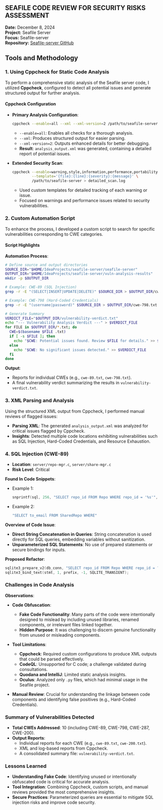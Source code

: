 ## SEAFILE CODE REVIEW FOR SECURITY RISKS ASSESSMENT
**Date:** December 8, 2024  
**Project:** Seafile Server  
**Focus:** Seafile-server  
**Repository:** [Seafile-server GitHub](https://github.com/haiwen/seafile-server)  

## Tools and Methodology

### 1. Using **Cppcheck** for Static Code Analysis
To perform a comprehensive static analysis of the Seafile server code, I utilized **Cppcheck**, configured to detect all potential issues and generate structured output for further analysis. 

#### **Cppcheck Configuration**
- **Primary Analysis Configuration**:
  ```bash
  cppcheck --enable=all --xml --xml-version=2 /path/to/seafile-server 2> analysis_output.xml
  ```
  - `--enable=all`: Enables all checks for a thorough analysis.
  - `--xml`: Produces structured output for easier parsing.
  - `--xml-version=2`: Outputs enhanced details for better debugging.
  - **Result**: `analysis_output.xml` was generated, containing a detailed report of potential issues.

- **Extended Security Scan**:
  ```bash
  cppcheck --enable=warning,style,information,performance,portability \
           --template='{file}:{line}:{severity}:{message}' \
           /path/to/seafile-server > detailed_scan.log
  ```
  - Used custom templates for detailed tracking of each warning or issue.
  - Focused on warnings and performance issues related to security vulnerabilities.

### 2. Custom Automation Script
To enhance the process, I developed a custom script to search for specific vulnerabilities corresponding to CWE categories.

#### Script Highlights

**Automation Process**:
```bash
# Define source and output directories
SOURCE_DIR="$HOME/IdeaProjects/seafile-server/seafile-server"
OUTPUT_DIR="$HOME/IdeaProjects/seafile-server/vuln-analysis-results"
mkdir -p $OUTPUT_DIR

# Example: CWE-89 (SQL Injection)
grep -r -E "(SELECT|INSERT|UPDATE|DELETE)" $SOURCE_DIR > $OUTPUT_DIR/cwe-89.txt

# Example: CWE-798 (Hard-Coded Credentials)
grep -r -E "(username|password)" $SOURCE_DIR > $OUTPUT_DIR/cwe-798.txt

# Generate Summary
VERDICT_FILE="$OUTPUT_DIR/vulnerability-verdict.txt"
echo "--- Vulnerability Analysis Verdict ---" > $VERDICT_FILE
for FILE in $OUTPUT_DIR/*.txt; do
  CWE=$(basename $FILE .txt)
  if [ -s $FILE ]; then
    echo "$CWE: Potential issues found. Review $FILE for details." >> $VERDICT_FILE
  else
    echo "$CWE: No significant issues detected." >> $VERDICT_FILE
  fi
done
```

**Output**:
- Reports for individual CWEs (e.g., `cwe-89.txt`, `cwe-798.txt`).
- A final vulnerability verdict summarizing the results in `vulnerability-verdict.txt`.

### 3. XML Parsing and Analysis
Using the structured XML output from Cppcheck, I performed manual reviews of flagged issues:

- **Parsing XML**: The generated `analysis_output.xml` was analyzed for critical issues flagged by Cppcheck.
- **Insights**: Detected multiple code locations exhibiting vulnerabilities such as SQL Injection, Hard-Coded Credentials, and Resource Exhaustion.

### 4. SQL Injection (CWE-89)

- **Location**: `server/repo-mgr.c`, `server/share-mgr.c`
- **Risk Level**: Critical

**Found In Code Snippets**:
- Example 1:
  ```c
  snprintf(sql, 256, "SELECT repo_id FROM Repo WHERE repo_id = '%s'", prefix);
  ```
- Example 2:
  ```c
  "SELECT to_email FROM SharedRepo WHERE"
  ```

**Overview of Code Issue**:
- **Direct String Concatenation in Queries**: String concatenation is used directly for SQL queries, embedding variables without sanitization.
- **Unparameterized SQL Statements**: No use of prepared statements or secure bindings for inputs.

**Proposed Refactor**:
```c
sqlite3_prepare_v2(db_conn, "SELECT repo_id FROM Repo WHERE repo_id = ?", -1, &stmt, NULL);
sqlite3_bind_text(stmt, 1, prefix, -1, SQLITE_TRANSIENT);
```

### Challenges in Code Analysis

**Observations**:
- **Code Obfuscation**:
  - **Fake Code Functionality**: Many parts of the code were intentionally designed to mislead by including unused libraries, renamed components, or irrelevant files linked together.
  - **Hidden Purpose**: It was challenging to discern genuine functionality from unused or misleading components.

- **Tool Limitations**:
  - **Cppcheck**: Required custom configurations to produce XML outputs that could be parsed effectively.
  - **CodeQL**: Unsupported for C code; a challenge validated during consultations.
  - **Quodana and IntelliJ**: Limited static analysis insights.
  - **Oculus**: Analyzed only `.py` files, which had minimal usage in the Seafile project.

- **Manual Review**: Crucial for understanding the linkage between code components and identifying false positives (e.g., Hard-Coded Credentials).

### Summary of Vulnerabilities Detected

- **Total CWEs Addressed**: 10 (including CWE-89, CWE-798, CWE-287, CWE-200).
- **Output Reports**:
  - Individual reports for each CWE (e.g., `cwe-89.txt`, `cwe-200.txt`).
  - XML and log-based reports from Cppcheck.
  - A consolidated summary file: `vulnerability-verdict.txt`.

### Lessons Learned

- **Understanding Fake Code**: Identifying unused or intentionally obfuscated code is critical for accurate analysis.
- **Tool Integration**: Combining Cppcheck, custom scripts, and manual reviews provided the most comprehensive insights.
- **Secure Practices**: Parameterized queries are essential to mitigate SQL injection risks and improve code security.
